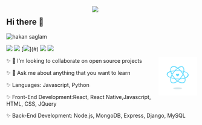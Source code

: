 <img src="https://github-readme-stats.vercel.app/api?username=hakansaglam29&show_icons=true&theme=dracula" align='right' width="55%">


## Hi there 👋
<p align="left"> <img src="https://komarev.com/ghpvc/?username=hakansaglam29" alt="hakan saglam" /> </p>

[![](https://img.shields.io/badge/linkedin-%230077B5.svg?&style=for-the-badge&logo=linkedin&logoColor=white)](https://www.linkedin.com/in/hakan-saglam-7b5ba4150/)
[![](https://img.shields.io/badge/medium-%2312100E.svg?&style=for-the-badge&logo=medium&logoColor=white)](#)
[![](https://img.shields.io/badge/youtube-%23FF0000.svg?&style=for-the-badge&logo=youtube&logoColor=white")](#)
[![](https://img.shields.io/badge/twitter-%231DA1F2.svg?&style=for-the-badge&logo=twitter&logoColor=white)](#)
[![](https://img.shields.io/badge/google%20play-%2300c853.svg?&style=for-the-badge&logo=google%20play&logoColor=white)](#)

<img src="./content_heart-react.gif" alt="react-native" width="20%" height="20%" align="right">

✨ 👯 I’m looking to collaborate on open source projects

✨ 💬 Ask me about anything that you want to learn

✨ Languages: Javascript, Python

✨ Front-End Development:React, React Native,Javascript, HTML, CSS, JQuery

✨ Back-End Development: Node.js, MongoDB, Express, Django, MySQL




<!--

**hakansaglam29** is a ✨ _special_ ✨ repository because its `README.md` (this file) appears on your GitHub profile.

Here are some ideas to get you started:

- 🔭 I’m currently working on programming languages
- 🌱 I’m currently learning JavaScript | React | React Native
- 👯 I’m looking to collaborate on open source projects
- 🤔 I’m looking for help with ...
- 💬 Ask me about anything
- 😄 Pronouns: ...
- ⚡ Fun fact: ...
-->
